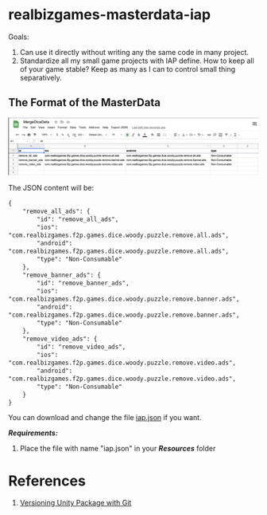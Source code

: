# realbizgames-masterdata-iap

Goals:
1. Can use it directly without writing any the same code in many project.
2. Standardize all my small game projects with IAP define. How to keep all of your game stable? Keep as many as I can to control small thing separatively.

## The Format of the MasterData

![Data Format](Images~/IAP_DATA_STRUCTURE.png)
  
The JSON content will be:
  
```
{
    "remove_all_ads": {
        "id": "remove_all_ads",
        "ios": "com.realbizgames.f2p.games.dice.woody.puzzle.remove.all.ads",
        "android": "com.realbizgames.f2p.games.dice.woody.puzzle.remove.all.ads",
        "type": "Non-Consumable"
    },
    "remove_banner_ads": {
        "id": "remove_banner_ads",
        "ios": "com.realbizgames.f2p.games.dice.woody.puzzle.remove.banner.ads",
        "android": "com.realbizgames.f2p.games.dice.woody.puzzle.remove.banner.ads",
        "type": "Non-Consumable"
    },
    "remove_video_ads": {
        "id": "remove_video_ads",
        "ios": "com.realbizgames.f2p.games.dice.woody.puzzle.remove.video.ads",
        "android": "com.realbizgames.f2p.games.dice.woody.puzzle.remove.video.ads",
        "type": "Non-Consumable"
    }
}
```
You can download and change the file [iap.json](Samples~/iap.json) if you want.
  
***Requirements:***
1. Place the file with name "iap.json" in your ***Resources*** folder

# References
1. [Versioning Unity Package with Git](https://docs.unity3d.com/Manual/upm-git.html)
